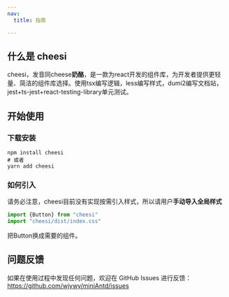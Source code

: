 ```yaml
---
nav:
  title: 指南

---
```


## 什么是 cheesi

cheesi，发音同cheese**奶酪**，是一款为react开发的组件库，为开发者提供更轻量、简洁的组件库选择。使用tsx编写逻辑，less编写样式，dumi2编写文档站，jest+ts-jest+react-testing-library单元测试。

## 开始使用
### 下载安装

```shell
npm install cheesi
# 或者
yarn add cheesi
```

### 如何引入
请务必注意，cheesi目前没有实现按需引入样式，所以请用户**手动导入全局样式**

```js
import {Button} from "cheesi"
import "cheesi/dist/index.css"
```

把Button换成需要的组件。

## 问题反馈

如果在使用过程中发现任何问题，欢迎在 GitHub Issues 进行反馈：https://github.com/wjywy/miniAntd/issues